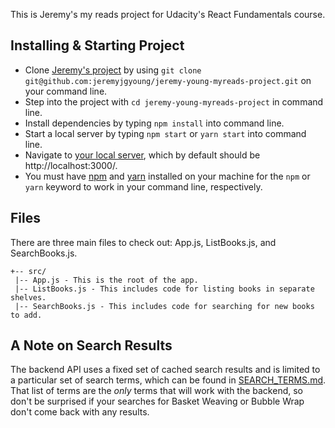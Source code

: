 This is Jeremy's my reads project for Udacity's React Fundamentals course.

## Installing & Starting Project
* Clone [Jeremy's project](https://github.com/jeremyjgyoung/jeremy-young-myreads-project) by using `git clone git@github.com:jeremyjgyoung/jeremy-young-myreads-project.git` on your command line.
* Step into the project with `cd jeremy-young-myreads-project` in command line.
* Install dependencies by typing `npm install` into command line.
* Start a local server by typing `npm start` or
`yarn start` into command line.
* Navigate to [your local server](http://localhost:3000/), which by default should be http://localhost:3000/.
* You must have [npm](https://www.npmjs.com/get-npm) and [yarn](https://yarnpkg.com/lang/en/docs/install/) installed on your machine for the `npm` or `yarn` keyword to work in your command line, respectively.

## Files
There are three main files to check out: App.js, ListBooks.js, and SearchBooks.js.
```
+-- src/
 |-- App.js - This is the root of the app.
 |-- ListBooks.js - This includes code for listing books in separate shelves.
 |-- SearchBooks.js - This includes code for searching for new books to add.
 ```

## A Note on Search Results
The backend API uses a fixed set of cached search results and is limited to a particular set of search terms, which can be found in [SEARCH_TERMS.md](SEARCH_TERMS.md). That list of terms are the _only_ terms that will work with the backend, so don't be surprised if your searches for Basket Weaving or Bubble Wrap don't come back with any results.
